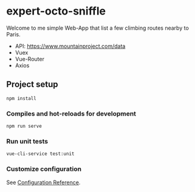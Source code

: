 # expert-octo-sniffle

Welcome to me simple Web-App that list a few climbing routes nearby to Paris.
 - API: https://www.mountainproject.com/data
 - Vuex
 - Vue-Router
 - Axios


## Project setup
```
npm install
```

### Compiles and hot-reloads for development
```
npm run serve
```

### Run unit tests
```
vue-cli-service test:unit
```

### Customize configuration
See [Configuration Reference](https://cli.vuejs.org/config/).
